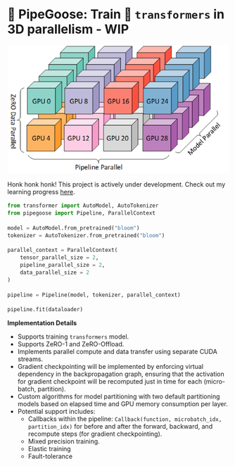 # 🚧 PipeGoose: Train 🤗 `transformers` in 3D parallelism - WIP

![pipeline](parallelism-deepspeed-3d.png)

Honk honk honk! This project is actively under development. Check out my learning progress [here](https://twitter.com/xariusrke/status/1667999818554413057).


``` python
from transformer import AutoModel, AutoTokenizer
from pipegoose import Pipeline, ParallelContext

model = AutoModel.from_pretrained("bloom")
tokenizer = AutoTokenizer.from_pretrained("bloom")

parallel_context = ParallelContext(
    tensor_parallel_size = 2,
    pipeline_parallel_size = 2,
    data_parallel_size = 2
)

pipeline = Pipeline(model, tokenizer, parallel_context)

pipeline.fit(dataloader)
```

**Implementation Details**

- Supports training `transformers` model.
- Supports ZeRO-1 and ZeRO-Offload.
- Implements parallel compute and data transfer using separate CUDA streams.
- Gradient checkpointing will be implemented by enforcing virtual dependency in the backpropagation graph, ensuring that the activation for gradient checkpoint will be recomputed just in time for each (micro-batch, partition).
- Custom algorithms for model partitioning with two default partitioning models based on elapsed time and GPU memory consumption per layer.
- Potential support includes:
    - Callbacks within the pipeline: `Callback(function, microbatch_idx, partition_idx)` for before and after the forward, backward, and recompute steps (for gradient checkpointing).
    - Mixed precision training.
    - Elastic training
    - Fault-tolerance